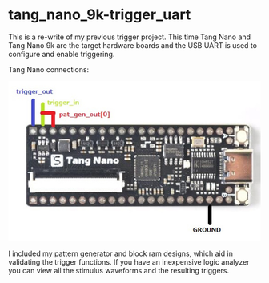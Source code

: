# tang_nano_9k-trigger_uart
This is a re-write of my previous trigger project. This time Tang Nano and Tang Nano 9k are the target hardware boards and the USB UART is used to configure and enable triggering.
<p> Tang Nano connections:

![picture](https://github.com/charkster/tang_nano-trigger_uart/blob/main/images/tang_nano_trigger.jpg)

I included my pattern generator and block ram designs, which aid in validating the trigger functions. If you have an inexpensive logic analyzer you can view all the stimulus waveforms and the resulting triggers.
